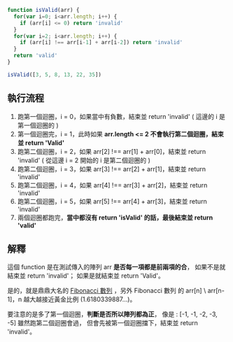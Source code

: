 ``` js
function isValid(arr) {
  for(var i=0; i<arr.length; i++) {
    if (arr[i] <= 0) return 'invalid'
  }
  for(var i=2; i<arr.length; i++) {
    if (arr[i] !== arr[i-1] + arr[i-2]) return 'invalid'
  }
  return 'valid'
}

isValid([3, 5, 8, 13, 22, 35])
```

## 執行流程
1. 跑第一個迴圈，i = 0，如果當中有負數，結束並 return 'invalid' ( 這邊的 i 是第一個迴圈的 )
2. 第一個迴圈完，i = 1，此時如果 **arr.length <= 2 不會執行第二個迴圈，結束並 return 'Valid'**
3. 跑第二個迴圈，i = 2，如果 arr[2] !== arr[1] + arr[0]，結束並 return 'invalid' ( 從這邊 i = 2 開始的 i 是第二個迴圈的 )
4. 跑第二個迴圈，i = 3，如果 arr[3] !== arr[2] + arr[1]，結束並 return 'invalid'
5. 跑第二個迴圈，i = 4，如果 arr[4] !== arr[3] + arr[2]，結束並 return 'invalid'
6. 跑第二個迴圈，i = 5，如果 arr[5] !== arr[4] + arr[3]，結束並 return 'invalid'
7. 兩個迴圈都跑完，**當中都沒有 return 'isValid' 的話，最後結束並 return 'valid'**

## 解釋

這個 function 是在測試傳入的陣列 arr **是否每一項都是前兩項的合**，
如果不是就結束並 return 'invalid'；
如果是就結束並 return 'Valid'。

是的，就是鼎鼎大名的 [Fibonacci 數列](https://zh.wikipedia.org/zh-tw/%E6%96%90%E6%B3%A2%E9%82%A3%E5%A5%91%E6%95%B0%E5%88%97) ，另外 Fibonacci 數列 的 arr[n] \ arr[n-1]，n 越大越接近黃金比例 (1.6180339887...)。

要注意的是多了第一個迴圈，**判斷是否所以陣列都為正**，
像是 : [-1, -1, -2, -3, -5] 
雖然跑第二個迴圈會過，
但會先被第一個迴圈擋下，結束並 return 'invalid'。